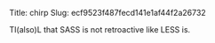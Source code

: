 Title: chirp
Slug: ecf9523f487fecd141e1af44f2a26732

TI(also)L that SASS is not retroactive like LESS is.
